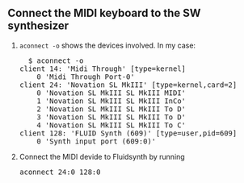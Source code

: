 <h2>Connect the MIDI keyboard to the SW synthesizer</h1>
<ol>
<li><code>aconnect -o</code> shows the devices involved. In my case:
<pre>
  $ aconnect -o
client 14: 'Midi Through' [type=kernel]
    0 'Midi Through Port-0'
client 24: 'Novation SL MkIII' [type=kernel,card=2]
    0 'Novation SL MkIII SL MkIII MIDI'
    1 'Novation SL MkIII SL MkIII InCo'
    2 'Novation SL MkIII SL MkIII To D'
    3 'Novation SL MkIII SL MkIII To D'
    4 'Novation SL MkIII SL MkIII To C'
client 128: 'FLUID Synth (609)' [type=user,pid=609]
    0 'Synth input port (609:0)'
</pre>
</li>
<li>Connect the MIDI devide to Fluidsynth by running <pre>aconnect 24:0 128:0</pre></li>
</ol>
